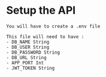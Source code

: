 # Setup the API

    You will have to create a .env file

    This file will need to have :
    - DB_NAME String
    - DB_USER String
    - DB_PASSWORD String
    - DB_URL String
    - APP_PORT Int
    - JWT_TOKEN String

